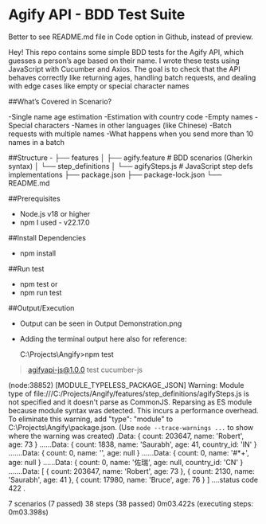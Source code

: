 # Agify API - BDD Test Suite

Better to see README.md file in Code option in Github, instead of preview.

Hey! This repo contains some simple BDD tests for the Agify API, which guesses a person’s age based on their name.
I wrote these tests using JavaScript with Cucumber and Axios. The goal is to check that the API behaves correctly like returning ages, handling batch requests, and dealing with edge cases like empty or special character names


##What’s Covered in Scenario?

-Single name age estimation
-Estimation with country code
-Empty names
-Special characters
-Names in other languages (like Chinese)
-Batch requests with multiple names
-What happens when you send more than 10 names in a batch

##Structure - 
├── features
│ ├── agify.feature # BDD scenarios (Gherkin syntax)
│ └── step_definitions
│ └── agifySteps.js # JavaScript step defs implementations
├── package.json
├── package-lock.json
└── README.md


##Prerequisites
- Node.js v18 or higher
- npm
I used - v22.17.0

##Install Dependencies
- npm install

##Run test
- npm test
  or
- npm run test

##Output/Execution
- Output can be seen in Output Demonstration.png
- Adding the terminal output here also for reference:

  C:\Projects\Angify>npm test

> agifyapi-js@1.0.0 test
> cucumber-js

(node:38852) [MODULE_TYPELESS_PACKAGE_JSON] Warning: Module type of file:///C:/Projects/Angify/features/step_definitions/agifySteps.js is not specified and it doesn't parse as CommonJS.
Reparsing as ES module because module syntax was detected. This incurs a performance overhead.
To eliminate this warning, add "type": "module" to C:\Projects\Angify\package.json.
(Use `node --trace-warnings ...` to show where the warning was created)
.Data: { count: 203647, name: 'Robert', age: 73 }
......Data: { count: 1838, name: 'Saurabh', age: 41, country_id: 'IN' }
.......Data: { count: 0, name: '', age: null }
......Data: { count: 0, name: '#*+', age: null }
......Data: { count: 0, name: '佐瑞', age: null, country_id: 'CN' }
.......Data: [
  { count: 203647, name: 'Robert', age: 73 },
  { count: 2130, name: 'Saurabh', age: 41 },
  { count: 17980, name: 'Bruce', age: 76 }
]
....status code 422
.

7 scenarios (7 passed)
38 steps (38 passed)
0m03.422s (executing steps: 0m03.398s)



